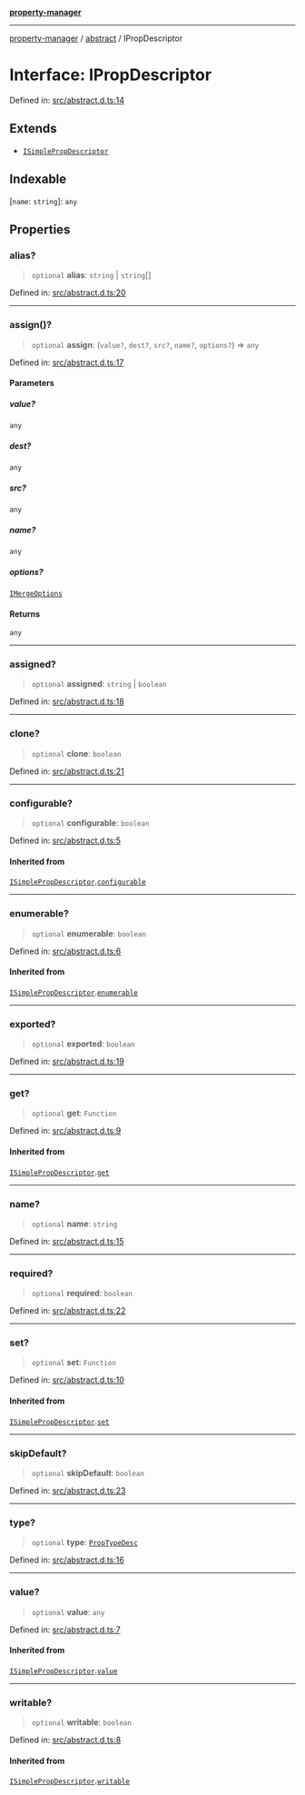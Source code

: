 [**property-manager**](../../README.md)

***

[property-manager](../../modules.md) / [abstract](../README.md) / IPropDescriptor

# Interface: IPropDescriptor

Defined in: [src/abstract.d.ts:14](https://github.com/snowyu/property-manager.js/blob/0a9d329d6dc8235fcbd7381e69042a60653674b6/src/abstract.d.ts#L14)

## Extends

- [`ISimplePropDescriptor`](ISimplePropDescriptor.md)

## Indexable

\[`name`: `string`\]: `any`

## Properties

### alias?

> `optional` **alias**: `string` \| `string`[]

Defined in: [src/abstract.d.ts:20](https://github.com/snowyu/property-manager.js/blob/0a9d329d6dc8235fcbd7381e69042a60653674b6/src/abstract.d.ts#L20)

***

### assign()?

> `optional` **assign**: (`value?`, `dest?`, `src?`, `name?`, `options?`) => `any`

Defined in: [src/abstract.d.ts:17](https://github.com/snowyu/property-manager.js/blob/0a9d329d6dc8235fcbd7381e69042a60653674b6/src/abstract.d.ts#L17)

#### Parameters

##### value?

`any`

##### dest?

`any`

##### src?

`any`

##### name?

`any`

##### options?

[`IMergeOptions`](IMergeOptions.md)

#### Returns

`any`

***

### assigned?

> `optional` **assigned**: `string` \| `boolean`

Defined in: [src/abstract.d.ts:18](https://github.com/snowyu/property-manager.js/blob/0a9d329d6dc8235fcbd7381e69042a60653674b6/src/abstract.d.ts#L18)

***

### clone?

> `optional` **clone**: `boolean`

Defined in: [src/abstract.d.ts:21](https://github.com/snowyu/property-manager.js/blob/0a9d329d6dc8235fcbd7381e69042a60653674b6/src/abstract.d.ts#L21)

***

### configurable?

> `optional` **configurable**: `boolean`

Defined in: [src/abstract.d.ts:5](https://github.com/snowyu/property-manager.js/blob/0a9d329d6dc8235fcbd7381e69042a60653674b6/src/abstract.d.ts#L5)

#### Inherited from

[`ISimplePropDescriptor`](ISimplePropDescriptor.md).[`configurable`](ISimplePropDescriptor.md#configurable)

***

### enumerable?

> `optional` **enumerable**: `boolean`

Defined in: [src/abstract.d.ts:6](https://github.com/snowyu/property-manager.js/blob/0a9d329d6dc8235fcbd7381e69042a60653674b6/src/abstract.d.ts#L6)

#### Inherited from

[`ISimplePropDescriptor`](ISimplePropDescriptor.md).[`enumerable`](ISimplePropDescriptor.md#enumerable)

***

### exported?

> `optional` **exported**: `boolean`

Defined in: [src/abstract.d.ts:19](https://github.com/snowyu/property-manager.js/blob/0a9d329d6dc8235fcbd7381e69042a60653674b6/src/abstract.d.ts#L19)

***

### get?

> `optional` **get**: `Function`

Defined in: [src/abstract.d.ts:9](https://github.com/snowyu/property-manager.js/blob/0a9d329d6dc8235fcbd7381e69042a60653674b6/src/abstract.d.ts#L9)

#### Inherited from

[`ISimplePropDescriptor`](ISimplePropDescriptor.md).[`get`](ISimplePropDescriptor.md#get)

***

### name?

> `optional` **name**: `string`

Defined in: [src/abstract.d.ts:15](https://github.com/snowyu/property-manager.js/blob/0a9d329d6dc8235fcbd7381e69042a60653674b6/src/abstract.d.ts#L15)

***

### required?

> `optional` **required**: `boolean`

Defined in: [src/abstract.d.ts:22](https://github.com/snowyu/property-manager.js/blob/0a9d329d6dc8235fcbd7381e69042a60653674b6/src/abstract.d.ts#L22)

***

### set?

> `optional` **set**: `Function`

Defined in: [src/abstract.d.ts:10](https://github.com/snowyu/property-manager.js/blob/0a9d329d6dc8235fcbd7381e69042a60653674b6/src/abstract.d.ts#L10)

#### Inherited from

[`ISimplePropDescriptor`](ISimplePropDescriptor.md).[`set`](ISimplePropDescriptor.md#set)

***

### skipDefault?

> `optional` **skipDefault**: `boolean`

Defined in: [src/abstract.d.ts:23](https://github.com/snowyu/property-manager.js/blob/0a9d329d6dc8235fcbd7381e69042a60653674b6/src/abstract.d.ts#L23)

***

### type?

> `optional` **type**: [`PropTypeDesc`](../type-aliases/PropTypeDesc.md)

Defined in: [src/abstract.d.ts:16](https://github.com/snowyu/property-manager.js/blob/0a9d329d6dc8235fcbd7381e69042a60653674b6/src/abstract.d.ts#L16)

***

### value?

> `optional` **value**: `any`

Defined in: [src/abstract.d.ts:7](https://github.com/snowyu/property-manager.js/blob/0a9d329d6dc8235fcbd7381e69042a60653674b6/src/abstract.d.ts#L7)

#### Inherited from

[`ISimplePropDescriptor`](ISimplePropDescriptor.md).[`value`](ISimplePropDescriptor.md#value)

***

### writable?

> `optional` **writable**: `boolean`

Defined in: [src/abstract.d.ts:8](https://github.com/snowyu/property-manager.js/blob/0a9d329d6dc8235fcbd7381e69042a60653674b6/src/abstract.d.ts#L8)

#### Inherited from

[`ISimplePropDescriptor`](ISimplePropDescriptor.md).[`writable`](ISimplePropDescriptor.md#writable)
